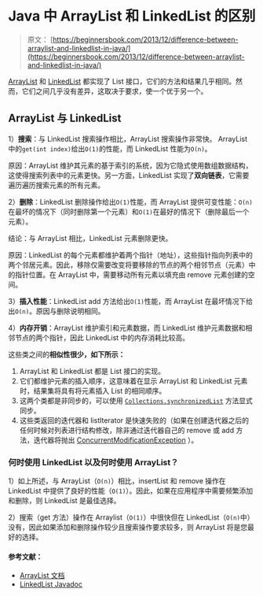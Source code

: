 # Java 中 ArrayList 和 LinkedList 的区别

> 原文： [https://beginnersbook.com/2013/12/difference-between-arraylist-and-linkedlist-in-java/](https://beginnersbook.com/2013/12/difference-between-arraylist-and-linkedlist-in-java/)

[ArrayList](https://beginnersbook.com/2013/12/java-arraylist/ "ArrayList") 和 [LinkedList](https://beginnersbook.com/2013/12/linkedlist-in-java-with-example/ "LinkedList") 都实现了 List 接口，它们的方法和结果几乎相同。然而，它们之间几乎没有差异，这取决于要求，使一个优于另一个。

## ArrayList 与 LinkedList

1）**搜索**：与 LinkedList 搜索操作相比，ArrayList 搜索操作非常快。 ArrayList 中的`get(int index)`给出`O(1)`的性能，而 LinkedList 性能为`O(n)`。

原因：ArrayList 维护其元素的基于索引的系统，因为它隐式使用数组数据结构，这使得搜索列表中的元素更快。另一方面，LinkedList 实现了**双向链表**，它需要遍历遍历搜索元素的所有元素。

2）**删除**：LinkedList 删除操作给出`O(1)`性能，而 ArrayList 提供可变性能：`O(n)`在最坏的情况下（同时删除第一个元素）和`O(1)`在最好的情况下（删除最后一个元素）。

结论：与 ArrayList 相比，LinkedList 元素删除更快。

原因：LinkedList 的每个元素都维护着两个指针（地址），这些指针指向列表中的两个邻居元素。因此，移除仅需要改变将要移除的节点的两个相邻节点（元素）中的指针位置。在 ArrayList 中，需要移动所有元素以填充由 remove 元素创建的空间。

3）**插入性能**：LinkedList add 方法给出`O(1)`性能，而 ArrayList 在最坏情况下给出`O(n)`。原因与删除说明相同。

4）**内存开销**：ArrayList 维护索引和元素数据，而 LinkedList 维护元素数据和相邻节点的两个指针，因此 LinkedList 中的内存消耗比较高。

这些类之间的**相似性很少，如下所示：**

1.  ArrayList 和 LinkedList 都是 List 接口的实现。
2.  它们都维护元素的插入顺序，这意味着在显示 ArrayList 和 LinkedList 元素时，结果集将具有将元素插入 List 的相同顺序。
3.  这两个类都是非同步的，可以使用 [`Collections.synchronizedList`](https://docs.oracle.com/javase/6/docs/api/java/util/Collections.html#synchronizedList(java.util.List)) 方法显式同步。
4.  这些类返回的迭代器和 listIterator 是快速失​​败的（如果在创建迭代器之后的任何时候对列表进行结构修改，除非通过迭代器自己的 remove 或 add 方法，迭代器将抛出 [ConcurrentModificationException](https://docs.oracle.com/javase/6/docs/api/java/util/ConcurrentModificationException.html) ）。

### 何时使用 LinkedList 以及何时使用 ArrayList？

1）如上所述，与 ArrayList（`O(n)`）相比，insertList 和 remove 操作在 LinkedList 中提供了良好的性能（`O(1)`）。因此，如果在应用程序中需要频繁添加和删除，则 LinkedList 是最佳选择。

2）搜索（get 方法）操作在 Arraylist（`O(1)`）中很快但在 LinkedList（`O(n)`中）没有，因此如果添加和删除操作较少且搜索操作要求较多，则 ArrayList 将是您最好的选择。

#### 参考文献：

*   [ArrayList 文档](https://docs.oracle.com/javase/1.5.0/docs/api/java/util/ArrayList.html)
*   [LinkedList Javadoc](https://docs.oracle.com/javase/6/docs/api/java/util/LinkedList.html)